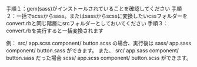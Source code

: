 手順１：gem(sass)がインストールされていることを確認してください
手順２：一括でscssからsass。またはsassからscssに変換したいcssフォルダーをconvert.rbと同じ階層にsrcフォルダーとしておいてください
手順３：convert.rbを実行すると一括変換されます

例：
src/
  app.scss
  component/
    button.scss
の場合、実行後は
sass/
  app.sass
  component/
    button.sass
ができます。
また、
src/
  app.sass
  component/
    button.sass
だった場合
scss/
  app.scss
  component/
    button.scss
ができます。
